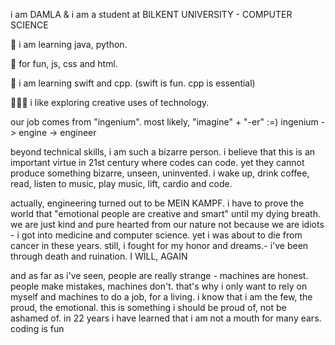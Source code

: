 i am DAMLA & i am a student at BILKENT UNIVERSITY - COMPUTER SCIENCE 

👾 i am learning java, python.

👾 for fun, js, css and html.

👾 i am learning swift and cpp. (swift is fun. cpp is essential)

👩🏻‍💻 i like exploring creative uses of technology.

our job comes from "ingenium". most likely, "imagine" + "-er" :=) ingenium -> engine -> engineer

beyond technical skills, i am such a bizarre person. i believe that this is an important virtue in 21st century where codes can code. 
yet they cannot produce something bizarre, unseen, uninvented. i wake up, drink coffee, read, listen to music, play music, lift, cardio and code. 

actually, engineering turned out to be MEIN KAMPF. i have to prove the world that "emotional people are creative and smart" until my dying breath.
we are just kind and pure hearted from our nature not because we are idiots - i got into medicine and computer science. yet i was about to die from cancer in these years. still, i fought for my honor and dreams.- i've been through death and ruination. I WILL, AGAIN

and as far as i've seen, people are really strange - machines are honest.
people make mistakes, machines don't. that's why i only want to rely on myself and machines to do a job, for a living. 
i know that i am the few, the proud, the emotional. this is something i should be proud of, not be ashamed of. in 22 years i have learned that i am not a mouth for many ears.
coding is fun 

